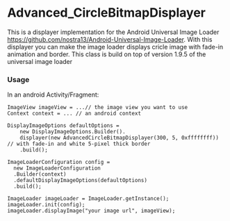 # Advanced_CircleBitmapDisplayer
This is a displayer implementation for the Android Universal Image Loader  https://github.com/nostra13/Android-Universal-Image-Loader.
With this displayer you can make the image loader displays cricle image with fade-in animation and border. This class is build on top of 
version 1.9.5 of the universal image loader

### Usage
In an android Activity/Fragment:

    ImageView imageView = ...// the image view you want to use
    Context context = ... // an android context

    DisplayImageOptions defaultOptions =
        new DisplayImageOptions.Builder().
        displayer(new AdvancedCircleBitmapDisplayer(300, 5, 0xffffffff)) // with fade-in and white 5-pixel thick border 
        .build();
        
    ImageLoaderConfiguration config = 
      new ImageLoaderConfiguration
      .Builder(context)
      .defaultDisplayImageOptions(defaultOptions)
      .build();
      
    ImageLoader imageLoader = ImageLoader.getInstance();
    imageLoader.init(config);
    imageLoader.displayImage("your image url", imageView);
